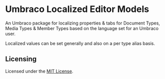 # Umbraco Localized Editor Models

An Umbraco package for localizing properties & tabs for Document Types, Media Types & Member Types based on the language set for an Umbraco user.

Localized values can be set generally and also on a per type alias basis.

## Licensing

Licensed under the [MIT License](License).